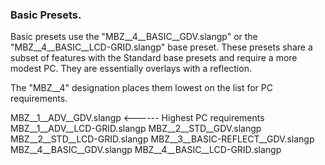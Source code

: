 ### **Basic Presets.**

Basic presets use the "MBZ__4__BASIC__GDV.slangp" or the "MBZ__4__BASIC__LCD-GRID.slangp" base preset. These presets share a subset of features with the Standard base presets and require a more modest PC. They are essentially overlays with a reflection.

The "MBZ__4" designation places them lowest on the list for PC requirements.

MBZ__1__ADV__GDV.slangp <------ Highest PC requirements
MBZ__1__ADV__LCD-GRID.slangp
MBZ__2__STD__GDV.slangp
MBZ__2__STD__LCD-GRID.slangp
MBZ__3__BASIC-REFLECT__GDV.slangp
MBZ__4__BASIC__GDV.slangp
MBZ__4__BASIC__LCD-GRID.slangp